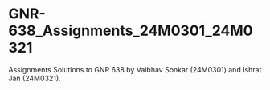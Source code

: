 # GNR-638_Assignments_24M0301_24M0321
Assignments Solutions to GNR 638 by Vaibhav Sonkar (24M0301) and Ishrat Jan (24M0321).
